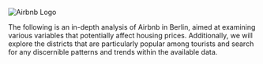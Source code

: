 ![Airbnb Logo](https://upload.wikimedia.org/wikipedia/commons/thumb/6/69/Airbnb_Logo_Bélo.svg/320px-Airbnb_Logo_Bélo.svg.png)

The following is an in-depth analysis of Airbnb in Berlin, aimed at examining various variables that potentially affect housing prices. Additionally, we will explore the districts that are particularly popular among tourists and search for any discernible patterns and trends within the available data.



